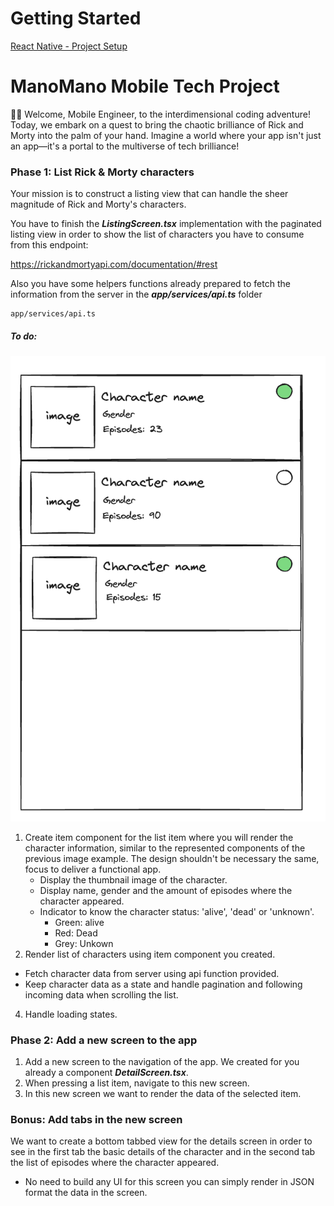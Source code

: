 # Getting Started

[React Native - Project Setup](RN_README.ms)

# ManoMano Mobile Tech Project

🚀📱 Welcome, Mobile Engineer, to the interdimensional coding adventure! Today, we embark on a quest to bring the chaotic brilliance of Rick and Morty into the palm of your hand. Imagine a world where your app isn't just an app—it's a portal to the multiverse of tech brilliance!

### Phase 1: List Rick & Morty characters

Your mission is to construct a listing view that can handle the sheer magnitude of Rick and Morty's characters.

You have to finish the **_ListingScreen.tsx_** implementation with the paginated listing view in order to show the list of characters you have to consume from this endpoint:

https://rickandmortyapi.com/documentation/#rest

Also you have some helpers functions already prepared to fetch the information from the server in the **_app/services/api.ts_** folder

```
app/services/api.ts
```

##### To do:

![Example](demo.png)

1. Create item component for the list item where you will render the character information, similar to the represented components of the previous image example. The design shouldn't be necessary the same, focus to deliver a functional app.
   - Display the thumbnail image of the character.
   - Display name, gender and the amount of episodes where the character appeared.
   - Indicator to know the character status: 'alive', 'dead' or 'unknown'.
     - Green: alive
     - Red: Dead
     - Grey: Unkown
2. Render list of characters using item component you created.

- Fetch character data from server using api function provided.
- Keep character data as a state and handle pagination and following incoming data when scrolling the list.

4. Handle loading states.

### Phase 2: Add a new screen to the app

1. Add a new screen to the navigation of the app. We created for you already a component **_DetailScreen.tsx_**.
2. When pressing a list item, navigate to this new screen.
3. In this new screen we want to render the data of the selected item.

### Bonus: Add tabs in the new screen

We want to create a bottom tabbed view for the details screen in order to see in the first tab the basic details
of the character and in the second tab the list of episodes where the character appeared.

- No need to build any UI for this screen you can simply render in JSON format the data in the screen.
